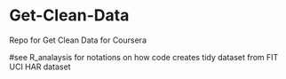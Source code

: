 # Get-Clean-Data
Repo for Get Clean Data for Coursera

#see R_analaysis for notations on how code creates tidy dataset from FIT UCI HAR dataset
